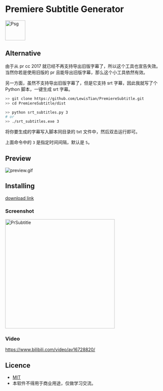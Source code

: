 # Premiere Subtitle Generator
<img src="https://i.loli.net/2017/12/15/5a335c9e52d20.png" alt="Psg" width="64">

## Alternative
由于从 pr cc 2017 就已经不再支持导出旧版字幕了，所以这个工具也宣告失效。当然你若是使用旧版的 pr 且能导出旧版字幕，那么这个小工具依然有效。

另一方面，虽然不支持导出旧版字幕了，但是它支持 srt 字幕，因此我就写了个 Python 脚本，一键生成 srt 字幕。

```bash
>> git clone https://github.com/LewisTian/PremiereSubtitle.git
>> cd PremiereSubtitle/dist

>> python srt_subtitles.py 3
# or 
>> ./srt_subtitles.exe 3
```

将你要生成的字幕写入脚本同目录的 txt 文件中，然后双击运行即可。

上面命令中的 `3` 是指定时间间隔，默认是 `5`。

## Preview
![preview.gif](https://i.loli.net/2017/12/03/5a23f6a9390f5.gif)

## Installing
[download link](https://github.com/LewisTian/Premiere-Subtitle/releases)

### Screenshot
<img src="https://i.loli.net/2017/08/19/59983b985aaef.png" alt="PrSubtitle" width="350" />

### Video
https://www.bilibili.com/video/av16728820/

## Licence
- [MIT](https://github.com/LewisTian/PremiereSubtitle/blob/master/LICENSE)
- 本软件不得用于商业用途，仅做学习交流。
